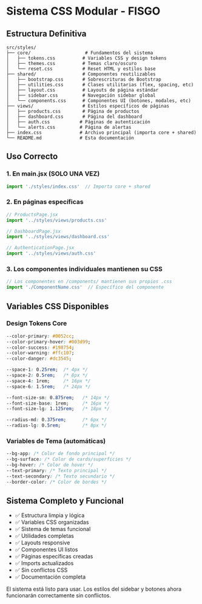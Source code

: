 # Sistema CSS Modular - FISGO

## Estructura Definitiva

```
src/styles/
├── core/                    # Fundamentos del sistema
│   ├── tokens.css          # Variables CSS y design tokens  
│   ├── themes.css          # Temas claro/oscuro
│   └── reset.css           # Reset HTML y estilos base
├── shared/                 # Componentes reutilizables
│   ├── bootstrap.css       # Sobrescrituras de Bootstrap
│   ├── utilities.css       # Clases utilitarias (flex, spacing, etc)
│   ├── layout.css          # Layouts de página estándar
│   ├── sidebar.css         # Navegación sidebar global
│   └── components.css      # Componentes UI (botones, modales, etc)
├── views/                  # Estilos específicos de páginas
│   ├── products.css        # Página de productos
│   ├── dashboard.css       # Página del dashboard
│   ├── auth.css           # Páginas de autenticación
│   └── alerts.css         # Página de alertas
├── index.css              # Archivo principal (importa core + shared)
└── README.md              # Esta documentación
```

## Uso Correcto

### 1. En main.jsx (SOLO UNA VEZ)
```javascript
import './styles/index.css'  // Importa core + shared
```

### 2. En páginas específicas
```javascript
// ProductsPage.jsx
import '../styles/views/products.css'

// DashboardPage.jsx  
import '../styles/views/dashboard.css'

// AuthenticationPage.jsx
import '../styles/views/auth.css'
```

### 3. Los componentes individuales mantienen su CSS
```javascript
// Los componentes en /components/ mantienen sus propios .css
import './ComponentName.css'  // Específico del componente
```

## Variables CSS Disponibles

### Design Tokens Core
```css
--color-primary: #0052cc;
--color-primary-hover: #003d99;
--color-success: #198754;
--color-warning: #ffc107;
--color-danger: #dc3545;

--space-1: 0.25rem;  /* 4px */
--space-2: 0.5rem;   /* 8px */  
--space-4: 1rem;     /* 16px */
--space-6: 1.5rem;   /* 24px */

--font-size-sm: 0.875rem;   /* 14px */
--font-size-base: 1rem;     /* 16px */
--font-size-lg: 1.125rem;   /* 18px */

--radius-md: 0.375rem;      /* 6px */
--radius-lg: 0.5rem;        /* 8px */
```

### Variables de Tema (automáticas)
```css
--bg-app: /* Color de fondo principal */
--bg-surface: /* Color de cards/superficies */  
--bg-hover: /* Color de hover */
--text-primary: /* Texto principal */
--text-secondary: /* Texto secundario */
--border-color: /* Color de bordes */
```

## Sistema Completo y Funcional

- ✅ Estructura limpia y lógica
- ✅ Variables CSS organizadas
- ✅ Sistema de temas funcional
- ✅ Utilidades completas
- ✅ Layouts responsive
- ✅ Componentes UI listos
- ✅ Páginas específicas creadas
- ✅ Imports actualizados
- ✅ Sin conflictos CSS
- ✅ Documentación completa

El sistema está listo para usar. Los estilos del sidebar y botones ahora funcionarán correctamente sin conflictos.
